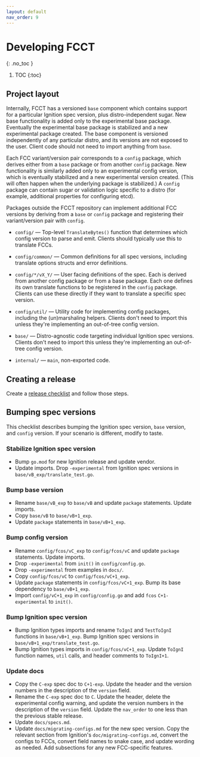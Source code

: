 ```yaml
---
layout: default
nav_order: 9
---
```


# Developing FCCT
{: .no_toc }

1. TOC
{:toc}

## Project layout

Internally, FCCT has a versioned `base` component which contains support for
a particular Ignition spec version, plus distro-independent sugar. New base
functionality is added only to the experimental base package. Eventually the
experimental base package is stabilized and a new experimental package
created. The base component is versioned independently of any particular
distro, and its versions are not exposed to the user. Client code should
not need to import anything from `base`.

Each FCC variant/version pair corresponds to a `config` package, which
derives either from a `base` package or from another `config` package. New
functionality is similarly added only to an experimental config version,
which is eventually stabilized and a new experimental version created.
(This will often happen when the underlying package is stabilized.) A
`config` package can contain sugar or validation logic specific to a distro
(for example, additional properties for configuring etcd).

Packages outside the FCCT repository can implement additional FCC versions
by deriving from a `base` or `config` package and registering their
variant/version pair with `config`.

- `config/` &mdash;
  Top-level `TranslateBytes()` function that determines which config version
  to parse and emit. Clients should typically use this to translate FCCs.

- `config/common/` &mdash;
  Common definitions for all spec versions, including translate options
  structs and error definitions.

- `config/*/vX_Y/` &mdash;
  User facing definitions of the spec. Each is derived from another config
  package or from a base package. Each one defines its own translate
  functions to be registered in the `config` package. Clients can use
  these directly if they want to translate a specific spec version.

- `config/util/` &mdash;
  Utility code for implementing config packages, including the
  (un)marshaling helpers. Clients don't need to import this unless they're
  implementing an out-of-tree config version.

- `base/` &mdash;
  Distro-agnostic code targeting individual Ignition spec versions. Clients
  don't need to import this unless they're implementing an out-of-tree
  config version.

- `internal/` &mdash;
  `main`, non-exported code.

## Creating a release

Create a [release checklist](https://github.com/coreos/fcct/issues/new?template=release-checklist.md) and follow those steps.

## Bumping spec versions

This checklist describes bumping the Ignition spec version, `base` version, and `config` version. If your scenario is different, modify to taste.

### Stabilize Ignition spec version

- Bump `go.mod` for new Ignition release and update vendor.
- Update imports. Drop `-experimental` from Ignition spec versions in `base/vB_exp/translate_test.go`.

### Bump base version

- Rename `base/vB_exp` to `base/vB` and update `package` statements. Update imports.
- Copy `base/vB` to `base/vB+1_exp`.
- Update `package` statements in `base/vB+1_exp`.

### Bump config version

- Rename `config/fcos/vC_exp` to `config/fcos/vC` and update `package` statements. Update imports.
- Drop `-experimental` from `init()` in `config/config.go`.
- Drop `-experimental` from examples in `docs/`.
- Copy `config/fcos/vC` to `config/fcos/vC+1_exp`.
- Update `package` statements in `config/fcos/vC+1_exp`. Bump its base dependency to `base/vB+1_exp`.
- Import `config/vC+1_exp` in `config/config.go` and add `fcos` `C+1-experimental` to `init()`.

### Bump Ignition spec version

- Bump Ignition types imports and rename `ToIgnI` and `TestToIgnI` functions in `base/vB+1_exp`. Bump Ignition spec versions in `base/vB+1_exp/translate_test.go`.
- Bump Ignition types imports in `config/fcos/vC+1_exp`. Update `ToIgnI` function names, `util` calls, and header comments to `ToIgnI+1`.

### Update docs

- Copy the `C-exp` spec doc to `C+1-exp`. Update the header and the version numbers in the description of the `version` field.
- Rename the `C-exp` spec doc to `C`. Update the header, delete the experimental config warning, and update the version numbers in the description of the `version` field. Update the `nav_order` to one less than the previous stable release.
- Update `docs/specs.md`.
- Update `docs/migrating-configs.md` for the new spec version. Copy the relevant section from Ignition's `doc/migrating-configs.md`, convert the configs to FCCs, convert field names to snake case, and update wording as needed. Add subsections for any new FCC-specific features.
